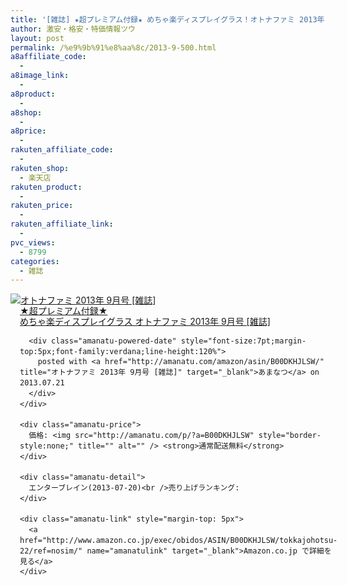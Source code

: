 ```yaml
---
title: '[雑誌] ★超プレミアム付録★ めちゃ楽ディスプレイグラス！オトナファミ 2013年 9月号 特価500円台！送料無料！'
author: 激安・格安・特価情報ツウ
layout: post
permalink: /%e9%9b%91%e8%aa%8c/2013-9-500.html
a8affiliate_code:
  - 
a8image_link:
  - 
a8product:
  - 
a8shop:
  - 
a8price:
  - 
rakuten_affiliate_code:
  - 
rakuten_shop:
  - 楽天店
rakuten_product:
  - 
rakuten_price:
  - 
rakuten_affiliate_link:
  - 
pvc_views:
  - 8799
categories:
  - 雑誌
---
```

<div class="amanatu-box" style="margin-bottom:0px;">
  <div class="amanatu-image" style="float:left;">
    <a href="http://www.amazon.co.jp/exec/obidos/ASIN/B00DKHJLSW/tokkajohotsu-22/ref=nosim/" name="amanatulink" target="_blank"><img src="http://i2.wp.com/ecx.images-amazon.com/images/I/61G4tQ4H8GL._SL160_.jpg?w=546" alt="オトナファミ 2013年 9月号 [雑誌]" style="border: none;" data-recalc-dims="1" /></a>
  </div>
  
  <div class="amanatu-info" style="float:left;margin-left:15px;line-height:120%">
    <div class="amanatu-name" style="margin-bottom:10px;line-height:120%">
      <a href="http://www.amazon.co.jp/exec/obidos/ASIN/B00DKHJLSW/tokkajohotsu-22/ref=nosim/" name="amanatulink" target="_blank">★超プレミアム付録★<br /> めちゃ楽ディスプレイグラス オトナファミ 2013年 9月号 [雑誌]</a> 
      
      <div class="amanatu-powered-date" style="font-size:7pt;margin-top:5px;font-family:verdana;line-height:120%">
        posted with <a href="http://amanatu.com/amazon/asin/B00DKHJLSW/" title="オトナファミ 2013年 9月号 [雑誌]" target="_blank">あまなつ</a> on 2013.07.21
      </div>
    </div>
    
    <div class="amanatu-price">
      価格: <img src="http://amanatu.com/p/?a=B00DKHJLSW" style="border-style:none;" title="" alt="" /> <strong>通常配送無料</strong>
    </div>
    
    <div class="amanatu-detail">
      エンターブレイン(2013-07-20)<br />売り上げランキング:
    </div>
    
    <div class="amanatu-link" style="margin-top: 5px">
      <a href="http://www.amazon.co.jp/exec/obidos/ASIN/B00DKHJLSW/tokkajohotsu-22/ref=nosim/" name="amanatulink" target="_blank">Amazon.co.jp で詳細を見る</a>
    </div>
  </div>
  
  <div class="amanatu-footer" style="clear: left">
  </div>
</div>